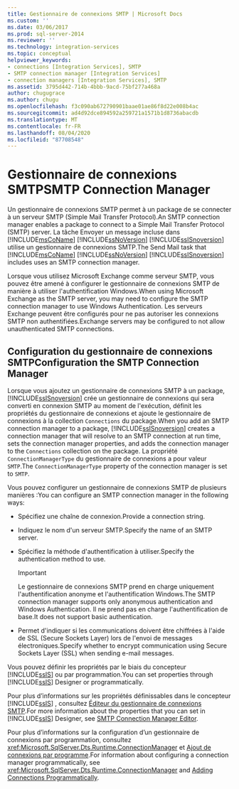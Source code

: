 ```yaml
---
title: Gestionnaire de connexions SMTP | Microsoft Docs
ms.custom: ''
ms.date: 03/06/2017
ms.prod: sql-server-2014
ms.reviewer: ''
ms.technology: integration-services
ms.topic: conceptual
helpviewer_keywords:
- connections [Integration Services], SMTP
- SMTP connection manager [Integration Services]
- connection managers [Integration Services], SMTP
ms.assetid: 3795d442-714b-4bbb-9acd-75bf277a468a
author: chugugrace
ms.author: chugu
ms.openlocfilehash: f3c090ab672790901baae01ae86f8d22e008b4ac
ms.sourcegitcommit: ad4d92dce894592a259721a1571b1d8736abacdb
ms.translationtype: MT
ms.contentlocale: fr-FR
ms.lasthandoff: 08/04/2020
ms.locfileid: "87708548"
---
```

# <a name="smtp-connection-manager"></a><span data-ttu-id="1a410-102">Gestionnaire de connexions SMTP</span><span class="sxs-lookup"><span data-stu-id="1a410-102">SMTP Connection Manager</span></span>
  <span data-ttu-id="1a410-103">Un gestionnaire de connexions SMTP permet à un package de se connecter à un serveur SMTP (Simple Mail Transfer Protocol).</span><span class="sxs-lookup"><span data-stu-id="1a410-103">An SMTP connection manager enables a package to connect to a Simple Mail Transfer Protocol (SMTP) server.</span></span> <span data-ttu-id="1a410-104">La tâche Envoyer un message incluse dans [!INCLUDE[msCoName](../../includes/msconame-md.md)] [!INCLUDE[ssNoVersion](../../includes/ssnoversion-md.md)] [!INCLUDE[ssISnoversion](../../includes/ssisnoversion-md.md)] utilise un gestionnaire de connexions SMTP.</span><span class="sxs-lookup"><span data-stu-id="1a410-104">The Send Mail task that [!INCLUDE[msCoName](../../includes/msconame-md.md)] [!INCLUDE[ssNoVersion](../../includes/ssnoversion-md.md)] [!INCLUDE[ssISnoversion](../../includes/ssisnoversion-md.md)] includes uses an SMTP connection manager.</span></span>  
  
 <span data-ttu-id="1a410-105">Lorsque vous utilisez Microsoft Exchange comme serveur SMTP, vous pouvez être amené à configurer le gestionnaire de connexions SMTP de manière à utiliser l'authentification Windows.</span><span class="sxs-lookup"><span data-stu-id="1a410-105">When using Microsoft Exchange as the SMTP server, you may need to configure the SMTP connection manager to use Windows Authentication.</span></span> <span data-ttu-id="1a410-106">Les serveurs Exchange peuvent être configurés pour ne pas autoriser les connexions SMTP non authentifiées.</span><span class="sxs-lookup"><span data-stu-id="1a410-106">Exchange servers may be configured to not allow unauthenticated SMTP connections.</span></span>  
  
## <a name="configuration-the-smtp-connection-manager"></a><span data-ttu-id="1a410-107">Configuration du gestionnaire de connexions SMTP</span><span class="sxs-lookup"><span data-stu-id="1a410-107">Configuration the SMTP Connection Manager</span></span>  
 <span data-ttu-id="1a410-108">Lorsque vous ajoutez un gestionnaire de connexions SMTP à un package, [!INCLUDE[ssISnoversion](../../includes/ssisnoversion-md.md)] crée un gestionnaire de connexions qui sera converti en connexion SMTP au moment de l'exécution, définit les propriétés du gestionnaire de connexions et ajoute le gestionnaire de connexions à la collection `Connections` du package.</span><span class="sxs-lookup"><span data-stu-id="1a410-108">When you add an SMTP connection manager to a package, [!INCLUDE[ssISnoversion](../../includes/ssisnoversion-md.md)] creates a connection manager that will resolve to an SMTP connection at run time, sets the connection manager properties, and adds the connection manager to the `Connections` collection on the package.</span></span> <span data-ttu-id="1a410-109">La propriété `ConnectionManagerType` du gestionnaire de connexions a pour valeur `SMTP`.</span><span class="sxs-lookup"><span data-stu-id="1a410-109">The `ConnectionManagerType` property of the connection manager is set to `SMTP`.</span></span>  
  
 <span data-ttu-id="1a410-110">Vous pouvez configurer un gestionnaire de connexions SMTP de plusieurs manières :</span><span class="sxs-lookup"><span data-stu-id="1a410-110">You can configure an SMTP connection manager in the following ways:</span></span>  
  
-   <span data-ttu-id="1a410-111">Spécifiez une chaîne de connexion.</span><span class="sxs-lookup"><span data-stu-id="1a410-111">Provide a connection string.</span></span>  
  
-   <span data-ttu-id="1a410-112">Indiquez le nom d'un serveur SMTP.</span><span class="sxs-lookup"><span data-stu-id="1a410-112">Specify the name of an SMTP server.</span></span>  
  
-   <span data-ttu-id="1a410-113">Spécifiez la méthode d'authentification à utiliser.</span><span class="sxs-lookup"><span data-stu-id="1a410-113">Specify the authentication method to use.</span></span>  
  
    > [!IMPORTANT]  
    >  <span data-ttu-id="1a410-114">Le gestionnaire de connexions SMTP prend en charge uniquement l'authentification anonyme et l'authentification Windows.</span><span class="sxs-lookup"><span data-stu-id="1a410-114">The SMTP connection manager supports only anonymous authentication and Windows Authentication.</span></span> <span data-ttu-id="1a410-115">Il ne prend pas en charge l'authentification de base.</span><span class="sxs-lookup"><span data-stu-id="1a410-115">It does not support basic authentication.</span></span>  
  
-   <span data-ttu-id="1a410-116">Permet d'indiquer si les communications doivent être chiffrées à l'aide de SSL (Secure Sockets Layer) lors de l'envoi de messages électroniques.</span><span class="sxs-lookup"><span data-stu-id="1a410-116">Specify whether to encrypt communication using Secure Sockets Layer (SSL) when sending e-mail messages.</span></span>  
  
 <span data-ttu-id="1a410-117">Vous pouvez définir les propriétés par le biais du concepteur [!INCLUDE[ssIS](../../includes/ssis-md.md)] ou par programmation.</span><span class="sxs-lookup"><span data-stu-id="1a410-117">You can set properties through [!INCLUDE[ssIS](../../includes/ssis-md.md)] Designer or programmatically.</span></span>  
  
 <span data-ttu-id="1a410-118">Pour plus d’informations sur les propriétés définissables dans le concepteur [!INCLUDE[ssIS](../../includes/ssis-md.md)] , consultez [Éditeur du gestionnaire de connexions SMTP](../smtp-connection-manager-editor.md).</span><span class="sxs-lookup"><span data-stu-id="1a410-118">For more information about the properties that you can set in [!INCLUDE[ssIS](../../includes/ssis-md.md)] Designer, see [SMTP Connection Manager Editor](../smtp-connection-manager-editor.md).</span></span>  
  
 <span data-ttu-id="1a410-119">Pour plus d’informations sur la configuration d’un gestionnaire de connexions par programmation, consultez <xref:Microsoft.SqlServer.Dts.Runtime.ConnectionManager> et [Ajout de connexions par programme](../building-packages-programmatically/adding-connections-programmatically.md).</span><span class="sxs-lookup"><span data-stu-id="1a410-119">For information about configuring a connection manager programmatically, see <xref:Microsoft.SqlServer.Dts.Runtime.ConnectionManager> and [Adding Connections Programmatically](../building-packages-programmatically/adding-connections-programmatically.md).</span></span>  
  
  
